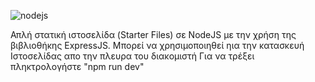 ![nodejs](https://user-images.githubusercontent.com/72227584/194495531-f554f2ca-8bbc-4b2c-a284-e8950ec68937.png)



Απλή στατική ιστοσελίδα (Starter Files) σε NodeJS με την χρήση της βιβλιοθήκης ExpressJS.
Μπορεί να χρησιμοποιηθεί ηια την κατασκευή Ιστοσελίδας απο την πλευρα του διακομιστή
Για να τρέξει πληκτρολογήστε "npm run dev" 
